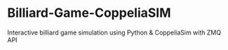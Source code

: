 # Billiard-Game-CoppeliaSIM
Interactive billiard game simulation using Python &amp; CoppeliaSim with ZMQ API
